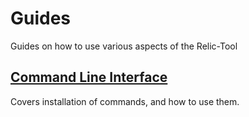# Guides
Guides on how to use various aspects of the Relic-Tool

## [Command Line Interface](/command-line-interface.md)
Covers installation of commands, and how to use them.
